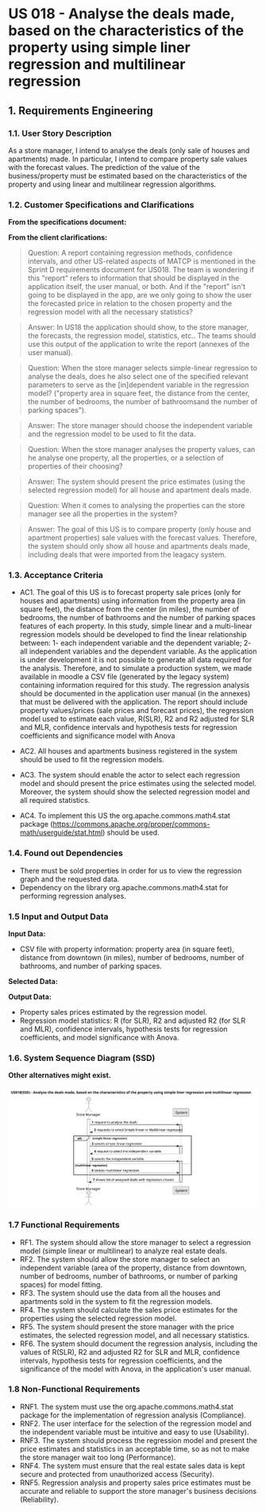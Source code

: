 # US 018 - Analyse the deals made, based on the characteristics of the property using simple liner regression and multilinear regression

## 1. Requirements Engineering


### 1.1. User Story Description


As a store manager, I intend to analyse the deals (only sale of houses and
apartments) made. In particular, I intend to compare property sale values with the
forecast values. The prediction of the value of the business/property must be
estimated based on the characteristics of the property and using linear and
multilinear regression algorithms.

### 1.2. Customer Specifications and Clarifications 


**From the specifications document:**

>




**From the client clarifications:**

>Question: A report containing regression methods, confidence intervals, and other US-related aspects of MATCP is mentioned in the Sprint D requirements document for US018. The team is wondering if this "report" refers to information that should be displayed in the application itself, the user manual, or both. And if the "report" isn't going to be displayed in the app, are we only going to show the user the forecasted price in relation to the chosen property and the regression model with all the necessary statistics?

>Answer: In US18 the application should show, to the store manager, the forecasts, the regression model, statistics, etc.. The teams should use this output of the application to write the report (annexes of the user manual).

>Question: When the store manager selects simple-linear regression to analyse the deals, does he also select one of the specified relevant parameters to serve as the [in]dependent variable in the regression model? ("property area in square feet, the distance from the center, the number of bedrooms, the number of bathroomsand the number of parking spaces").

>Answer: The store manager should choose the independent variable and the regression model to be used to fit the data.

>Question: When the store manager analyses the property values, can he analyse one property, all the properties, or a selection of properties of their choosing?

>Answer: The system should present the price estimates (using the selected regression model) for all house and apartment deals made.

>Question: When it comes to analysing the properties can the store manager see all the properties in the system?

>Answer: The goal of this US is to compare property (only house and apartment properties) sale values with the forecast values. Therefore, the system should only show all house and apartments deals made, including deals that were imported from the leagacy system.





### 1.3. Acceptance Criteria


* AC1. The goal of this US is to forecast property sale prices (only for houses and
apartments) using information from the property area (in square feet), the
distance from the center (in miles), the number of bedrooms, the number of
bathrooms and the number of parking spaces features of each property. In this
study, simple linear and a multi-linear regression models should be developed to
find the linear relationship between: 1- each independent variable and the
dependent variable; 2- all independent variables and the dependent variable. As
the application is under development it is not possible to generate all data
required for the analysis. Therefore, and to simulate a production system, we
made available in moodle a CSV file (generated by the legacy system) containing
information required for this study. The regression analysis should be
documented in the application user manual (in the annexes) that must be
delivered with the application. The report should include property values/prices
(sale prices and forecast prices), the regression model used to estimate each
value, R(SLR), R2 and R2 adjusted for SLR and MLR, confidence intervals and
hypothesis tests for regression coefficients and significance model with Anova

* AC2. All houses and apartments business registered in the system should be used
to fit the regression models.

* AC3. The system should enable the actor to select each regression model and
should present the price estimates using the selected model. Moreover, the
system should show the selected regression model and all required statistics.

* AC4. To implement this US the org.apache.commons.math4.stat package
(https://commons.apache.org/proper/commons-math/userguide/stat.html)
should be used.


### 1.4. Found out Dependencies

* There must be sold properties in order for us to view the regression graph and the requested data. 
* Dependency on the library org.apache.commons.math4.stat for performing regression analyses.

### 1.5 Input and Output Data

**Input Data:**

* CSV file with property information: property area (in square feet), distance from downtown (in miles), number of bedrooms, number of bathrooms, and number of parking spaces.

**Selected Data:**
    

**Output Data:**

* Property sales prices estimated by the regression model.
* Regression model statistics: R (for SLR), R2 and adjusted R2 (for SLR and MLR), confidence intervals, hypothesis tests for regression coefficients, and model significance with Anova.




### 1.6. System Sequence Diagram (SSD)

**Other alternatives might exist.**


![System Sequence Diagram - Alternative One](svg/US018-SSD.svg)


### 1.7 Functional Requirements

* RF1. The system should allow the store manager to select a regression model (simple linear or multilinear) to analyze real estate deals.
* RF2. The system should allow the store manager to select an independent variable (area of the property, distance from downtown, number of bedrooms, number of bathrooms, or number of parking spaces) for model fitting.
* RF3. The system should use the data from all the houses and apartments sold in the system to fit the regression models.
* RF4. The system should calculate the sales price estimates for the properties using the selected regression model.
* RF5. The system should present the store manager with the price estimates, the selected regression model, and all necessary statistics.
* RF6. The system should document the regression analysis, including the values of R(SLR), R2 and adjusted R2 for SLR and MLR, confidence intervals, hypothesis tests for regression coefficients, and the significance of the model with Anova, in the application's user manual.


### 1.8 Non-Functional Requirements
* RNF1. The system must use the org.apache.commons.math4.stat package for the implementation of regression analysis (Compliance).
* RNF2. The user interface for the selection of the regression model and the independent variable must be intuitive and easy to use (Usability).
* RNF3. The system should process the regression model and present the price estimates and statistics in an acceptable time, so as not to make the store manager wait too long (Performance).
* RNF4. The system must ensure that the real estate sales data is kept secure and protected from unauthorized access (Security).
* RNF5. Regression analysis and property sales price estimates must be accurate and reliable to support the store manager's business decisions (Reliability).